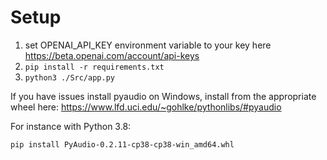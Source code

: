 # Setup

1. set OPENAI_API_KEY environment variable to your key here https://beta.openai.com/account/api-keys
1. `pip install -r requirements.txt`
1. `python3 ./Src/app.py`

If you have issues install pyaudio on Windows, install from the appropriate wheel here:
https://www.lfd.uci.edu/~gohlke/pythonlibs/#pyaudio

For instance with Python 3.8:

`pip install PyAudio‑0.2.11‑cp38‑cp38‑win_amd64.whl`
